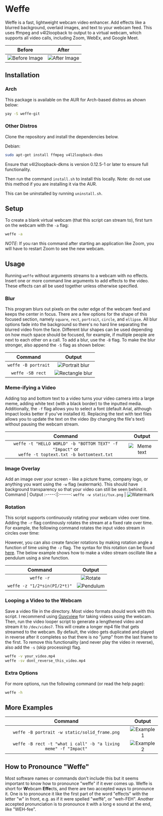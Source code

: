 # Weffe

Weffe is a fast, lightweight webcam video enhancer. Add effects like a blurred background, overlaid images, and text to your webcam feed. This uses ffmpeg and v4l2loopback to output to a virtual webcam, which supports all video calls, including Zoom, WebEx, and Google Meet.

Before | After
:-----:|:------:
![Before Image](demo/no_effect.png) | ![After Image](demo/example_1.png)

## Installation

### Arch
This package is available on the AUR for Arch-based distros as shown below:
```sh
yay -S weffe-git
```

### Other Distros
Clone the repository and install the dependencies below.

Debian:
```sh
sudo apt-get install ffmpeg v4l2loopback-dkms
```

Ensure that v4l2loopback-dkms is version 0.12.5-1 or later to ensure full functionality.

Then run the command `install.sh` to install this locally.
Note: do not use this method if you are installing it via the AUR.

This can be uninstalled by running `uninstall.sh`.

## Setup

To create a blank virtual webcam (that this script can stream to), first turn on the webcam with the `-a` flag:
```sh
weffe -a
```
_NOTE_: If you ran this command after starting an application like Zoom, you will have to restart Zoom to see the new webcam.

## Usage

Running `weffe` without arguments streams to a webcam with no effects. Insert one or more command line arguments to add effects to the video. These effects can all be used together unless otherwise specified.

### Blur

This program blurs out pixels on the outer edge of the webcam feed and keeps the center in focus. There are a few options for the shape of this focused section, namely `square`, `rect`, `portrait`, `circle`, and `ellipse`. All blur options fade into the background so there's no hard line separating the blurred video from the face. Different blur shapes can be used depending on how much space should be focused, for example, if multiple people are next to each other on a call. To add a blur, use the `-B` flag. To make the blur stronger, also append the `-S` flag as shown below:

Command | Output
:-----:|:------:
`weffe -B portrait` | ![Portrait blur](demo/blur_portrait.png)
`weffe -SB rect` | ![Rectangle blur](demo/blur_strong_rect.png)

### Meme-ifying a Video

Adding top and bottom text to a video turns your video camera into a large meme, adding white text (with a black border) to the inputted media. Additionally, the `-f` flag allows you to select a font (default Arial, although Impact looks better if you've installed it). Replacing the text with text files allows you to update the text on the video (by changing the file's text) without pausing the webcam stream.

Command | Output
:-----:|:------:
`weffe -t "HELLO WORLD" -b "BOTTOM TEXT" -f "Impact"` or <br /> `weffe -t toptext.txt -b bottomtext.txt` | ![Meme text](demo/meme_text.png)

### Image Overlay

Add an image over your screen - like a picture frame, company logo, or anything you want using the `-w` flag (watermark). This should have background transparency so that your video can still be seen behind it.
Command | Output
:-----:|:------:
`weffe -w static/tux.png` | ![Watermark](demo/with_tux.png)

### Rotation

This script supports continuously rotating your webcam video over time. Adding the `-r` flag continously rotates the stream at a fixed rate over time. For example, the following command rotates the input video stream in circles over time:

However, you can also create fancier rotations by making rotation angle a function of time using the `-z` flag. The syntax for this rotation can be found [here](https://ffmpeg.org/ffmpeg-all.html#Examples-136). The below example shows how to make a video stream oscillate like a pendulum using a sine function.

Command | Output
:-----:|:------:
`weffe -r` | ![Rotate](demo/rotate.png)
`weffe -z "1/2*sin(PI/2*t)"` | ![Pendulum](demo/pendulum.png)


### Looping a Video to the Webcam

Save a video file in the directory. Most video formats should work with this script. I recommend using [Guvcview](http://guvcview.sourceforge.net/) for taking videos using the webcam.  
Then, run the video looper script to generate a lengthened video and stream it to `/dev/video7`. This will create a longer mp4 file that gets streamed to the webcam. By default, the video gets duplicated and played in reverse after it completes so that there is no "jump" from the last frame to the first. To remove this functionality (and never play the video in reverse), also add the `-s` (skip processing) flag.
```sh
weffe -v your_video.mp4
weffe -sv dont_reverse_this_video.mp4
```

### Extra Options

For more options, run the following command (or read the help page):
```sh
weffe -h
```

## More Examples

Command | Output
:-----:|:------:
`weffe -B portrait -w static/solid_frame.png` | ![Example 1](demo/example_1.png)
`weffe -B rect -t "what i call" -b "a living meme" -f "Impact"` | ![Example 2](demo/example_2.png)

## How to Pronounce "Weffe"

Most software names or commands don't include this but it seems important to know how to pronounce "weffe" if it ever comes up. Weffe is short for **W**ebcam **Effe**cts, and there are two accepted ways to pronounce it. One is to pronounce it like the first part of the word "effects" with the letter "w" in front, e.g. as if it were spelled "weffè", or "weh-FEH". Another accepted pronunciation is to pronounce it with a long e sound at the end, like "WEH-fee".
